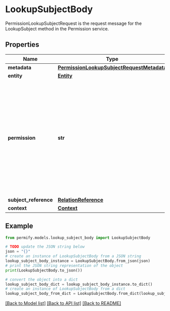 # LookupSubjectBody

PermissionLookupSubjectRequest is the request message for the LookupSubject method in the Permission service.

## Properties

Name | Type | Description | Notes
------------ | ------------- | ------------- | -------------
**metadata** | [**PermissionLookupSubjectRequestMetadata**](PermissionLookupSubjectRequestMetadata.md) |  | [optional] 
**entity** | [**Entity**](Entity.md) |  | [optional] 
**permission** | **str** | Permission to be checked, can be a permission or relation. Required, and must match the pattern \&quot;^([a-zA-Z][a-zA-Z0-9_]{1,62}[a-zA-Z0-9])$\&quot;, max 64 bytes. | [optional] 
**subject_reference** | [**RelationReference**](RelationReference.md) |  | [optional] 
**context** | [**Context**](Context.md) |  | [optional] 

## Example

```python
from permify.models.lookup_subject_body import LookupSubjectBody

# TODO update the JSON string below
json = "{}"
# create an instance of LookupSubjectBody from a JSON string
lookup_subject_body_instance = LookupSubjectBody.from_json(json)
# print the JSON string representation of the object
print(LookupSubjectBody.to_json())

# convert the object into a dict
lookup_subject_body_dict = lookup_subject_body_instance.to_dict()
# create an instance of LookupSubjectBody from a dict
lookup_subject_body_from_dict = LookupSubjectBody.from_dict(lookup_subject_body_dict)
```
[[Back to Model list]](../README.md#documentation-for-models) [[Back to API list]](../README.md#documentation-for-api-endpoints) [[Back to README]](../README.md)


